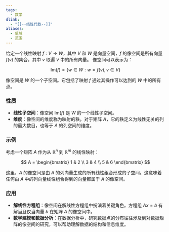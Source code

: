 ```yaml
---
tags:
  - 数学
dlink:
  - "[[--线性代数--]]"
aliases:
  - 值域
  - 范围
---
```

给定一个线性映射 $f: V \rightarrow W$，其中 $V$ 和 $W$ 是向量空间，$f$ 的像空间是所有向量 $f(v)$ 的集合，其中 $v$ 取遍 $V$ 中的所有向量。
像空间可以表示为：

$$
\text{Im}(f) = \{w \in W : w = f(v), v \in V\}
$$

像空间是 $W$ 的一个子空间。它包括了映射 $f$ 通过其操作可以达到的 $W$ 中的所有点。

### 性质
- **线性子空间**：像空间 $\text{Im}(f)$ 是 $W$ 的一个线性子空间。
- **维度**：像空间的维度称为映射的秩。对于矩阵 $A$，它的秩定义为线性无关的列的最大数目，也等于 $A$ 的列空间的维度。

### 示例
考虑一个矩阵 $A$ 作为从 $\mathbb{R}^n$ 到 $\mathbb{R}^m$ 的线性映射：

$$
A = \begin{bmatrix}
1 & 2 \\
3 & 4 \\
5 & 6
\end{bmatrix}
$$

这里，$A$ 的像空间是由 $A$ 的列向量生成的所有线性组合形成的子空间。这意味着任何由 $A$ 中的列向量线性组合得到的向量都属于 $A$ 的像空间。

### 应用
- **解线性方程组**：像空间在解线性方程组中扮演着关键角色。方程组 $Ax = b$ 有解当且仅当向量 $b$ 在矩阵 $A$ 的像空间中。
- **数学建模和数据分析**：在数据分析中，研究数据点的分布往往涉及到对数据矩阵的像空间的研究，可以帮助理解数据的结构和信息维度。